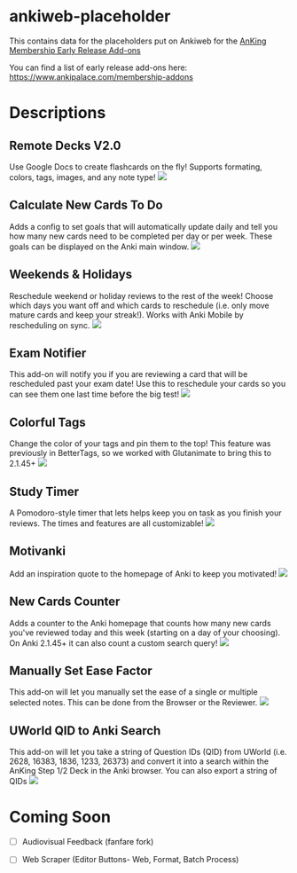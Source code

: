 # ankiweb-placeholder

This contains data for the placeholders put on Ankiweb for the [AnKing Membership Early Release Add-ons](https://www.ankipalace.com/memberships)

You can find a list of early release add-ons here: https://www.ankipalace.com/membership-addons


# Descriptions

## Remote Decks V2.0
Use Google Docs to create flashcards on the fly! Supports formating, colors, tags, images, and any note type!
<img src="https://raw.githubusercontent.com/AnKingMed/ankiweb-placeholder/master/screenshots/RemoteDecks.jpg?raw=content">

## Calculate New Cards To Do
Adds a config to set goals that will automatically update daily and tell you how many new cards need to be completed per day or per week. These goals can be displayed on the Anki main window.
<img src="https://raw.githubusercontent.com/AnKingMed/ankiweb-placeholder/master/screenshots/CalculateNew.jpg?raw=content">

## Weekends & Holidays
Reschedule weekend or holiday reviews to the rest of the week! Choose which days you want off and which cards to reschedule (i.e. only move mature cards and keep your streak!). Works with Anki Mobile by rescheduling on sync.
<img src="https://raw.githubusercontent.com/AnKingMed/ankiweb-placeholder/master/screenshots/WeekendsHolidays.jpeg?raw=content">

## Exam Notifier
This add-on will notify you if you are reviewing a card that will be rescheduled past your exam date! Use this to reschedule your cards so you can see them one last time before the big test!
<img src="https://raw.githubusercontent.com/AnKingMed/ankiweb-placeholder/master/screenshots/ExamNotifier.png?raw=content">

## Colorful Tags
Change the color of your tags and pin them to the top! This feature was previously in BetterTags, so we worked with Glutanimate to bring this to 2.1.45+
<img src="https://raw.githubusercontent.com/AnKingMed/ankiweb-placeholder/master/screenshots/ColorfulTags.png?raw=content">

## Study Timer
A Pomodoro-style timer that lets helps keep you on task as you finish your reviews. The times and features are all customizable!
<img src="https://raw.githubusercontent.com/AnKingMed/ankiweb-placeholder/master/screenshots/StudyTimer.jpg?raw=content">

## Motivanki
Add an inspiration quote to the homepage of Anki to keep you motivated!
<img src="https://raw.githubusercontent.com/AnKingMed/ankiweb-placeholder/master/screenshots/Motivanki.jpg?raw=content">

## New Cards Counter
Adds a counter to the Anki homepage that counts how many new cards you've reviewed today and this week (starting on a day of your choosing). On Anki 2.1.45+ it can also count a custom search query!
<img src="https://raw.githubusercontent.com/AnKingMed/ankiweb-placeholder/master/screenshots/NewCardsCounter.jpg?raw=content">

## Manually Set Ease Factor
This add-on will let you manually set the ease of a single or multiple selected notes. This can be done from the Browser or the Reviewer.
<img src="https://raw.githubusercontent.com/AnKingMed/ankiweb-placeholder/main/screenshots/Set%20Ease%20-%20EditEase.gif?raw=content">

## UWorld QID to Anki Search
This add-on will let you take a string of Question IDs (QID) from UWorld (i.e. 2628, 16383, 1836, 1233, 26373) and convert it into a search within the AnKing Step 1/2 Deck in the Anki browser. You can also export a string of QIDs 
<img src="https://raw.githubusercontent.com/AnKingMed/ankiweb-placeholder/main/screenshots/Uworld%20QID.gif?raw=content">


# Coming Soon
- [ ] Audiovisual Feedback (fanfare fork)
- [ ] Web Scraper (Editor Buttons- Web, Format, Batch Process)


